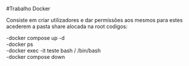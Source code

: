 #Trabalho Docker

Consiste em criar utilizadores e dar permissões aos mesmos para estes acederem a pasta share alocada na root codigos:

  -docker compose up -d  
  -docker ps  
  -docker exec -it teste bash / /bin/bash  
  -docker compose down  



